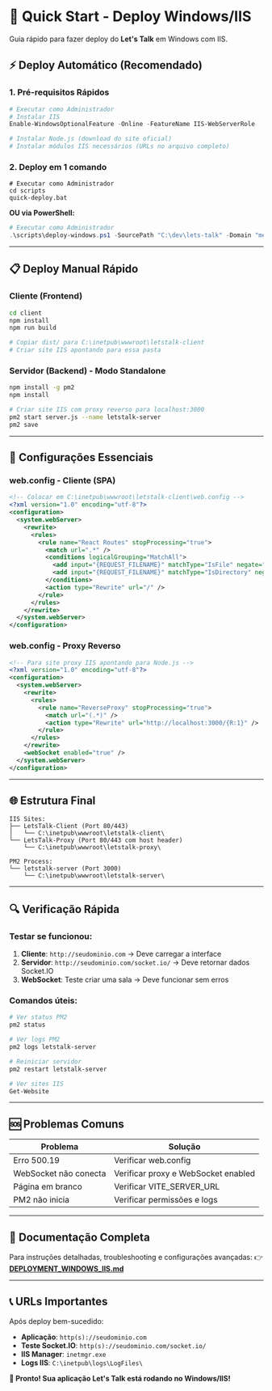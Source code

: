 # 🚀 Quick Start - Deploy Windows/IIS

Guia rápido para fazer deploy do **Let's Talk** em Windows com IIS.

## ⚡ Deploy Automático (Recomendado)

### 1. Pré-requisitos Rápidos

```powershell
# Executar como Administrador
# Instalar IIS
Enable-WindowsOptionalFeature -Online -FeatureName IIS-WebServerRole

# Instalar Node.js (download do site oficial)
# Instalar módulos IIS necessários (URLs no arquivo completo)
```

### 2. Deploy em 1 comando

```batch
# Executar como Administrador
cd scripts
quick-deploy.bat
```

**OU via PowerShell:**

```powershell
# Executar como Administrador
.\scripts\deploy-windows.ps1 -SourcePath "C:\dev\lets-talk" -Domain "meet.empresa.com"
```

---

## 📋 Deploy Manual Rápido

### Cliente (Frontend)

```bash
cd client
npm install
npm run build

# Copiar dist/ para C:\inetpub\wwwroot\letstalk-client
# Criar site IIS apontando para essa pasta
```

### Servidor (Backend) - Modo Standalone

```bash
npm install -g pm2
npm install

# Criar site IIS com proxy reverso para localhost:3000
pm2 start server.js --name letstalk-server
pm2 save
```

---

## 🔧 Configurações Essenciais

### web.config - Cliente (SPA)

```xml
<!-- Colocar em C:\inetpub\wwwroot\letstalk-client\web.config -->
<?xml version="1.0" encoding="utf-8"?>
<configuration>
  <system.webServer>
    <rewrite>
      <rules>
        <rule name="React Routes" stopProcessing="true">
          <match url=".*" />
          <conditions logicalGrouping="MatchAll">
            <add input="{REQUEST_FILENAME}" matchType="IsFile" negate="true" />
            <add input="{REQUEST_FILENAME}" matchType="IsDirectory" negate="true" />
          </conditions>
          <action type="Rewrite" url="/" />
        </rule>
      </rules>
    </rewrite>
  </system.webServer>
</configuration>
```

### web.config - Proxy Reverso

```xml
<!-- Para site proxy IIS apontando para Node.js -->
<?xml version="1.0" encoding="utf-8"?>
<configuration>
  <system.webServer>
    <rewrite>
      <rules>
        <rule name="ReverseProxy" stopProcessing="true">
          <match url="(.*)" />
          <action type="Rewrite" url="http://localhost:3000/{R:1}" />
        </rule>
      </rules>
    </rewrite>
    <webSocket enabled="true" />
  </system.webServer>
</configuration>
```

---

## 🌐 Estrutura Final

```
IIS Sites:
├── LetsTalk-Client (Port 80/443)
│   └── C:\inetpub\wwwroot\letstalk-client\
└── LetsTalk-Proxy (Port 80/443 com host header)
    └── C:\inetpub\wwwroot\letstalk-proxy\

PM2 Process:
└── letstalk-server (Port 3000)
    └── C:\inetpub\wwwroot\letstalk-server\
```

---

## 🔍 Verificação Rápida

### Testar se funcionou:

1. **Cliente**: `http://seudominio.com` → Deve carregar a interface
2. **Servidor**: `http://seudominio.com/socket.io/` → Deve retornar dados Socket.IO
3. **WebSocket**: Teste criar uma sala → Deve funcionar sem erros

### Comandos úteis:

```powershell
# Ver status PM2
pm2 status

# Ver logs PM2
pm2 logs letstalk-server

# Reiniciar servidor
pm2 restart letstalk-server

# Ver sites IIS
Get-Website
```

---

## 🆘 Problemas Comuns

| Problema              | Solução                             |
| --------------------- | ----------------------------------- |
| Erro 500.19           | Verificar web.config                |
| WebSocket não conecta | Verificar proxy e WebSocket enabled |
| Página em branco      | Verificar VITE_SERVER_URL           |
| PM2 não inicia        | Verificar permissões e logs         |

---

## 📖 Documentação Completa

Para instruções detalhadas, troubleshooting e configurações avançadas:
👉 **[DEPLOYMENT_WINDOWS_IIS.md](DEPLOYMENT_WINDOWS_IIS.md)**

---

## 📞 URLs Importantes

Após deploy bem-sucedido:

- **Aplicação**: `http(s)://seudominio.com`
- **Teste Socket.IO**: `http(s)://seudominio.com/socket.io/`
- **IIS Manager**: `inetmgr.exe`
- **Logs IIS**: `C:\inetpub\logs\LogFiles\`

**🎉 Pronto! Sua aplicação Let's Talk está rodando no Windows/IIS!**
